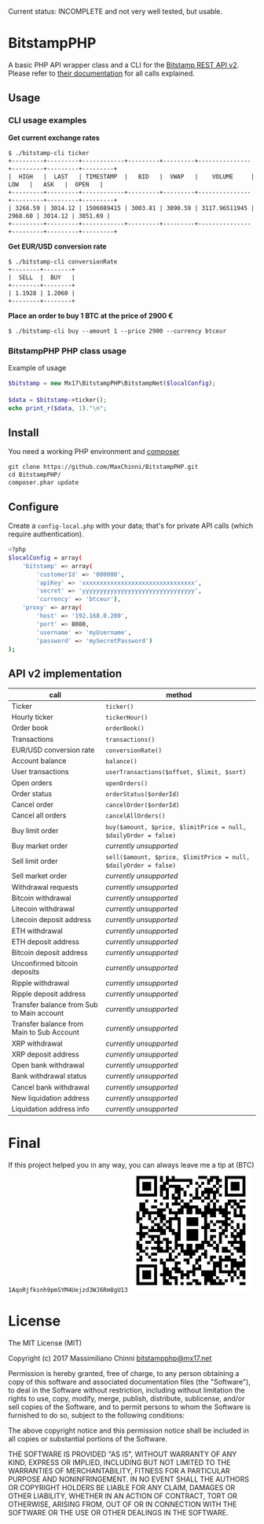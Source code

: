Current status: INCOMPLETE and not very well tested, but usable.

# BitstampPHP

A basic PHP API wrapper class and a CLI for the [Bitstamp REST API v2](https://www.bitstamp.net/api/). Please refer to [their documentation](https://www.bitstamp.net/api/) for all calls explained.

## Usage

### CLI usage examples

**Get current exchange rates**

    $ ./bitstamp-cli ticker
    +---------+---------+------------+---------+---------+---------------+---------+---------+---------+
    |  HIGH   |  LAST   | TIMESTAMP  |   BID   |  VWAP   |    VOLUME     |   LOW   |   ASK   |  OPEN   |
    +---------+---------+------------+---------+---------+---------------+---------+---------+---------+
    | 3268.59 | 3014.12 | 1506089415 | 3003.81 | 3090.59 | 3117.96511945 | 2968.60 | 3014.12 | 3051.69 |
    +---------+---------+------------+---------+---------+---------------+---------+---------+---------+

**Get EUR/USD conversion rate**

    $ ./bitstamp-cli conversionRate
    +--------+--------+
    |  SELL  |  BUY   |
    +--------+--------+
    | 1.1928 | 1.2060 |
    +--------+--------+

**Place an order to buy 1 BTC at the price of 2900 €**

    $ ./bitstamp-cli buy --amount 1 --price 2900 --currency btceur

### BitstampPHP PHP class usage

Example of usage

```php
$bitstamp = new Mx17\BitstampPHP\BitstampNet($localConfig);

$data = $bitstamp->ticker();
echo print_r($data, 1)."\n";
```

## Install

You need a working PHP environment and [composer](https://getcomposer.org/)

    git clone https://github.com/MaxChinni/BitstampPHP.git
    cd BitstampPHP/
    composer.phar update

## Configure

Create a `config-local.php` with your data; that's for private API calls (which require authentication).

```bash
<?php
$localConfig = array(
    'bitstamp' => array(
        'customerId' => '000000',
        'apiKey' => 'xxxxxxxxxxxxxxxxxxxxxxxxxxxxxxxx',
        'secret' => 'yyyyyyyyyyyyyyyyyyyyyyyyyyyyyyyy',
        'currency' => 'btceur'),
    'proxy' => array(
        'host' => '192.168.0.200',
        'port' => 8080,
        'username' => 'myUsername',
        'password' => 'mySecretPassword')
);
```

## API v2 implementation

call                                      | method
----------------------------------------- | ------------------------------
Ticker                                    | `ticker()`
Hourly ticker                             | `tickerHour()`
Order book                                | `orderBook()`
Transactions                              | `transactions()`
EUR/USD conversion rate                   | `conversionRate()`
Account balance                           | `balance()`
User transactions                         | `userTransactions($offset, $limit, $sort)`
Open orders                               | `openOrders()`
Order status                              | `orderStatus($orderId)`
Cancel order                              | `cancelOrder($orderId)`
Cancel all orders                         | `cancelAllOrders()`
Buy limit order                           | `buy($amount, $price, $limitPrice = null, $dailyOrder = false)`
Buy market order                          | *currently unsupported*
Sell limit order                          | `sell($amount, $price, $limitPrice = null, $dailyOrder = false)`
Sell market order                         | *currently unsupported*
Withdrawal requests                       | *currently unsupported*
Bitcoin withdrawal                        | *currently unsupported*
Litecoin withdrawal                       | *currently unsupported*
Litecoin deposit address                  | *currently unsupported*
ETH withdrawal                            | *currently unsupported*
ETH deposit address                       | *currently unsupported*
Bitcoin deposit address                   | *currently unsupported*
Unconfirmed bitcoin deposits              | *currently unsupported*
Ripple withdrawal                         | *currently unsupported*
Ripple deposit address                    | *currently unsupported*
Transfer balance from Sub to Main account | *currently unsupported*
Transfer balance from Main to Sub Account | *currently unsupported*
XRP withdrawal                            | *currently unsupported*
XRP deposit address                       | *currently unsupported*
Open bank withdrawal                      | *currently unsupported*
Bank withdrawal status                    | *currently unsupported*
Cancel bank withdrawal                    | *currently unsupported*
New liquidation address                   | *currently unsupported*
Liquidation address info                  | *currently unsupported*

# Final

If this project helped you in any way, you can always leave me a tip at (BTC) `1AqoRjfksnh9pmSYM4Uejzd3WJ6Rm8gU13`
![Bitcoin tip](assets/bitcoin-tip.png)

# License

The MIT License (MIT)

Copyright (c) 2017 Massimiliano Chinni <bitstampphp@mx17.net>

Permission is hereby granted, free of charge, to any person obtaining a copy of this software and associated documentation files (the "Software"), to deal in the Software without restriction, including without limitation the rights to use, copy, modify, merge, publish, distribute, sublicense, and/or sell copies of the Software, and to permit persons to whom the Software is furnished to do so, subject to the following conditions:

The above copyright notice and this permission notice shall be included in all copies or substantial portions of the Software.

THE SOFTWARE IS PROVIDED "AS IS", WITHOUT WARRANTY OF ANY KIND, EXPRESS OR IMPLIED, INCLUDING BUT NOT LIMITED TO THE WARRANTIES OF MERCHANTABILITY, FITNESS FOR A PARTICULAR PURPOSE AND NONINFRINGEMENT. IN NO EVENT SHALL THE AUTHORS OR COPYRIGHT HOLDERS BE LIABLE FOR ANY CLAIM, DAMAGES OR OTHER LIABILITY, WHETHER IN AN ACTION OF CONTRACT, TORT OR OTHERWISE, ARISING FROM, OUT OF OR IN CONNECTION WITH THE SOFTWARE OR THE USE OR OTHER DEALINGS IN THE SOFTWARE.
